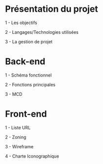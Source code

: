 # Présentation du projet

1 - Les objectifs

2 - Langages/Technologies utilisées

3 - La gestion de projet

# Back-end

1 - Schéma fonctionnel

2 - Fonctions principales 

3 - MCD

# Front-end

1 - Liste URL

2 - Zoning

3 - Wireframe

4 - Charte Iconographique